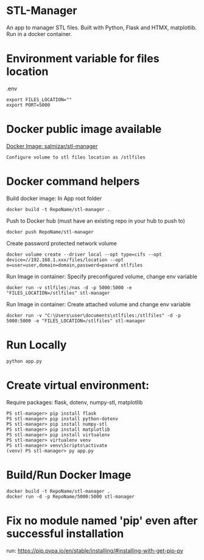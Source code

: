 # STL-Manager 
An app to manager STL files. Built with Python, Flask and HTMX, matplotlib. Run in a docker container.

# Environment variable for files location

.env
```
export FILES_LOCATION=""
export PORT=5000
```
# Docker public image available

[Docker Image: salmizar/stl-manager](https://hub.docker.com/r/salmizar/stl-manager)
```
Configure volume to stl files location as /stlfiles
```
# Docker command helpers

Build docker image: In App root folder
```
docker build -t RepoName/stl-manager .
```
Push to Docker hub (must have an existing repo in your hub to push to)
```
docker push RepoName/stl-manager
```
Create password protected network volume
```
docker volume create --driver local --opt type=cifs --opt device=//192.168.1.xxx/files/location --opt o=user=user,domain=domain,password=paswrd stlfiles
```
Run Image in container: Specify preconfigured volume, change env variable
```
docker run -v stlfiles:/nas -d -p 5000:5000 -e "FILES_LOCATION=/stlfiles" stl-manager
```
Run Image in container: Create attached volume and change env variable
```
docker run -v "C:\Users\user\documents\stlfiles:/stlfiles" -d -p 5000:5000 -e "FILES_LOCATION=/stlfiles" stl-manager
```

# Run Locally

```
python app.py
```

# Create virtual environment: 
Require packages: flask, dotenv, numpy-stl, matplotlib
```
PS stl-manager> pip install flask
PS stl-manager> pip install python-dotenv
PS stl-manager> pip install numpy-stl
PS stl-manager> pip install matplotlib
PS stl-manager> pip install virtualenv
PS stl-manager> virtualenv venv
PS stl-manager> venv\Scripts\activate
(venv) PS stl-manager> py app.py
```

# Build/Run Docker Image

```
docker build -t RepoName/stl-manager .
docker run -d -p RepoName/5000:5000 stl-manager
```

# Fix no module named 'pip' even after successful installation

run: https://pip.pypa.io/en/stable/installing/#installing-with-get-pip-py


